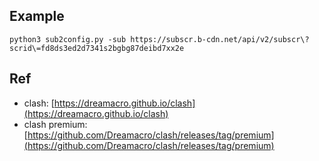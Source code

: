 ## Example
```
python3 sub2config.py -sub https://subscr.b-cdn.net/api/v2/subscr\?scrid\=fd8ds3ed2d7341s2bgbg87deibd7xx2e
```

## Ref
- clash: [https://dreamacro.github.io/clash](https://dreamacro.github.io/clash)
- clash premium: [https://github.com/Dreamacro/clash/releases/tag/premium](https://github.com/Dreamacro/clash/releases/tag/premium)